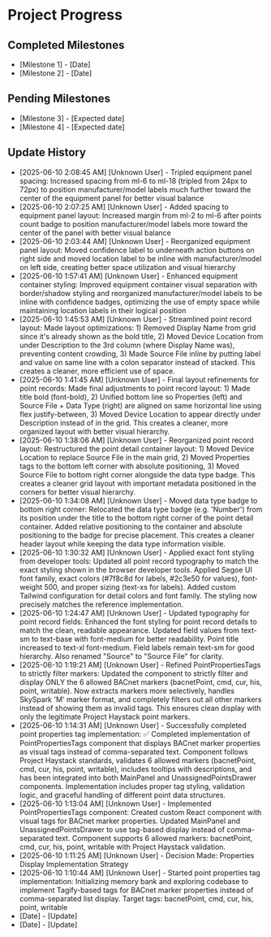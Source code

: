 # Project Progress

## Completed Milestones
- [Milestone 1] - [Date]
- [Milestone 2] - [Date]

## Pending Milestones
- [Milestone 3] - [Expected date]
- [Milestone 4] - [Expected date]

## Update History

- [2025-06-10 2:08:45 AM] [Unknown User] - Tripled equipment panel spacing: Increased spacing from ml-6 to ml-18 (tripled from 24px to 72px) to position manufacturer/model labels much further toward the center of the equipment panel for better visual balance
- [2025-06-10 2:07:25 AM] [Unknown User] - Added spacing to equipment panel layout: Increased margin from ml-2 to ml-6 after points count badge to position manufacturer/model labels more toward the center of the panel with better visual balance
- [2025-06-10 2:03:44 AM] [Unknown User] - Reorganized equipment panel layout: Moved confidence label to underneath action buttons on right side and moved location label to be inline with manufacturer/model on left side, creating better space utilization and visual hierarchy
- [2025-06-10 1:57:41 AM] [Unknown User] - Enhanced equipment container styling: Improved equipment container visual separation with border/shadow styling and reorganized manufacturer/model labels to be inline with confidence badges, optimizing the use of empty space while maintaining location labels in their logical position
- [2025-06-10 1:45:53 AM] [Unknown User] - Streamlined point record layout: Made layout optimizations: 1) Removed Display Name from grid since it's already shown as the bold title, 2) Moved Device Location from under Description to the 3rd column (where Display Name was), preventing content crowding, 3) Made Source File inline by putting label and value on same line with a colon separator instead of stacked. This creates a cleaner, more efficient use of space.
- [2025-06-10 1:41:45 AM] [Unknown User] - Final layout refinements for point records: Made final adjustments to point record layout: 1) Made title bold (font-bold), 2) Unified bottom line so Properties (left) and Source File + Data Type (right) are aligned on same horizontal line using flex justify-between, 3) Moved Device Location to appear directly under Description instead of in the grid. This creates a cleaner, more organized layout with better visual hierarchy.
- [2025-06-10 1:38:06 AM] [Unknown User] - Reorganized point record layout: Restructured the point detail container layout: 1) Moved Device Location to replace Source File in the main grid, 2) Moved Properties tags to the bottom left corner with absolute positioning, 3) Moved Source File to bottom right corner alongside the data type badge. This creates a cleaner grid layout with important metadata positioned in the corners for better visual hierarchy.
- [2025-06-10 1:34:08 AM] [Unknown User] - Moved data type badge to bottom right corner: Relocated the data type badge (e.g. 'Number') from its position under the title to the bottom right corner of the point detail container. Added relative positioning to the container and absolute positioning to the badge for precise placement. This creates a cleaner header layout while keeping the data type information visible.
- [2025-06-10 1:30:32 AM] [Unknown User] - Applied exact font styling from developer tools: Updated all point record typography to match the exact styling shown in the browser developer tools. Applied Segoe UI font family, exact colors (#7f8c8d for labels, #2c3e50 for values), font-weight 500, and proper sizing (text-xs for labels). Added custom Tailwind configuration for detail colors and font family. The styling now precisely matches the reference implementation.
- [2025-06-10 1:24:47 AM] [Unknown User] - Updated typography for point record fields: Enhanced the font styling for point record details to match the clean, readable appearance. Updated field values from text-sm to text-base with font-medium for better readability. Point title increased to text-xl font-medium. Field labels remain text-sm for good hierarchy. Also renamed "Source" to "Source File" for clarity.
- [2025-06-10 1:19:21 AM] [Unknown User] - Refined PointPropertiesTags to strictly filter markers: Updated the component to strictly filter and display ONLY the 6 allowed BACnet markers (bacnetPoint, cmd, cur, his, point, writable). Now extracts markers more selectively, handles SkySpark 'M' marker format, and completely filters out all other markers instead of showing them as invalid tags. This ensures clean display with only the legitimate Project Haystack point markers.
- [2025-06-10 1:14:31 AM] [Unknown User] - Successfully completed point properties tag implementation: ✅ Completed implementation of PointPropertiesTags component that displays BACnet marker properties as visual tags instead of comma-separated text. Component follows Project Haystack standards, validates 6 allowed markers (bacnetPoint, cmd, cur, his, point, writable), includes tooltips with descriptions, and has been integrated into both MainPanel and UnassignedPointsDrawer components. Implementation includes proper tag styling, validation logic, and graceful handling of different point data structures.
- [2025-06-10 1:13:04 AM] [Unknown User] - Implemented PointPropertiesTags component: Created custom React component with visual tags for BACnet marker properties. Updated MainPanel and UnassignedPointsDrawer to use tag-based display instead of comma-separated text. Component supports 6 allowed markers: bacnetPoint, cmd, cur, his, point, writable with Project Haystack validation.
- [2025-06-10 1:11:25 AM] [Unknown User] - Decision Made: Properties Display Implementation Strategy
- [2025-06-10 1:10:44 AM] [Unknown User] - Started point properties tag implementation: Initializing memory bank and exploring codebase to implement Tagify-based tags for BACnet marker properties instead of comma-separated list display. Target tags: bacnetPoint, cmd, cur, his, point, writable
- [Date] - [Update]
- [Date] - [Update]
